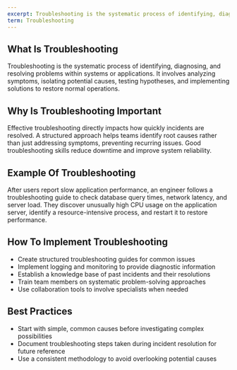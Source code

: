 ```yaml
---
excerpt: Troubleshooting is the systematic process of identifying, diagnosing, and resolving problems within systems or applications.
term: Troubleshooting
---
```

## What Is Troubleshooting

Troubleshooting is the systematic process of identifying, diagnosing, and resolving problems within systems or applications. It involves analyzing symptoms, isolating potential causes, testing hypotheses, and implementing solutions to restore normal operations.

## Why Is Troubleshooting Important

Effective troubleshooting directly impacts how quickly incidents are resolved. A structured approach helps teams identify root causes rather than just addressing symptoms, preventing recurring issues. Good troubleshooting skills reduce downtime and improve system reliability.

## Example Of Troubleshooting

After users report slow application performance, an engineer follows a troubleshooting guide to check database query times, network latency, and server load. They discover unusually high CPU usage on the application server, identify a resource-intensive process, and restart it to restore performance.

## How To Implement Troubleshooting

- Create structured troubleshooting guides for common issues
- Implement logging and monitoring to provide diagnostic information
- Establish a knowledge base of past incidents and their resolutions
- Train team members on systematic problem-solving approaches
- Use collaboration tools to involve specialists when needed

## Best Practices

- Start with simple, common causes before investigating complex possibilities
- Document troubleshooting steps taken during incident resolution for future reference
- Use a consistent methodology to avoid overlooking potential causes